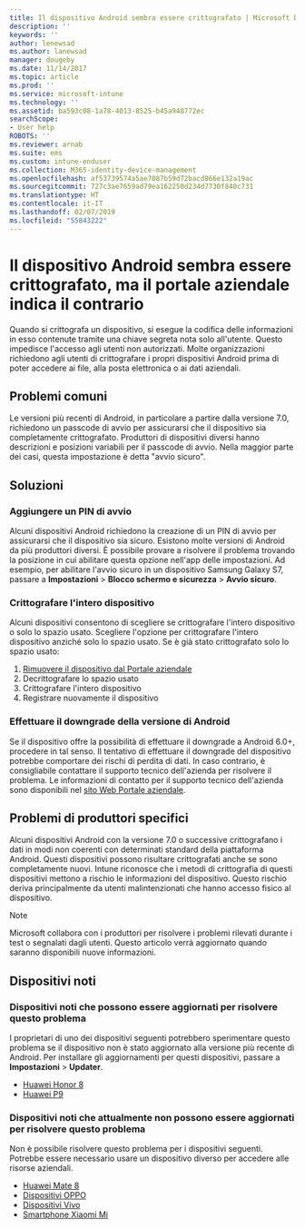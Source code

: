 ```yaml
---
title: Il dispositivo Android sembra essere crittografato | Microsoft Docs
description: ''
keywords: ''
author: lenewsad
ms.author: lanewsad
manager: dougeby
ms.date: 11/14/2017
ms.topic: article
ms.prod: ''
ms.service: microsoft-intune
ms.technology: ''
ms.assetid: ba593c08-1a78-4013-8525-b45a948772ec
searchScope:
- User help
ROBOTS: ''
ms.reviewer: arnab
ms.suite: ems
ms.custom: intune-enduser
ms.collection: M365-identity-device-management
ms.openlocfilehash: af53739574a5ae7087b59d72bacd866e132a19ac
ms.sourcegitcommit: 727c3ae7659ad79ea162250d234d7730f840c731
ms.translationtype: HT
ms.contentlocale: it-IT
ms.lasthandoff: 02/07/2019
ms.locfileid: "55843222"
---
```

# <a name="your-android-device-seems-to-be-encrypted-but-company-portal-says-otherwise"></a>Il dispositivo Android sembra essere crittografato, ma il portale aziendale indica il contrario

Quando si crittografa un dispositivo, si esegue la codifica delle informazioni in esso contenute tramite una chiave segreta nota solo all'utente. Questo impedisce l'accesso agli utenti non autorizzati. Molte organizzazioni richiedono agli utenti di crittografare i propri dispositivi Android prima di poter accedere ai file, alla posta elettronica o ai dati aziendali.

## <a name="common-issues"></a>Problemi comuni

Le versioni più recenti di Android, in particolare a partire dalla versione 7.0, richiedono un passcode di avvio per assicurarsi che il dispositivo sia completamente crittografato. Produttori di dispositivi diversi hanno descrizioni e posizioni variabili per il passcode di avvio. Nella maggior parte dei casi, questa impostazione è detta "avvio sicuro". 

## <a name="solutions"></a>Soluzioni

### <a name="add-a-startup-pin"></a>Aggiungere un PIN di avvio

Alcuni dispositivi Android richiedono la creazione di un PIN di avvio per assicurarsi che il dispositivo sia sicuro. Esistono molte versioni di Android da più produttori diversi. È possibile provare a risolvere il problema trovando la posizione in cui abilitare questa opzione nell'app delle impostazioni. Ad esempio, per abilitare l'avvio sicuro in un dispositivo Samsung Galaxy S7, passare a **Impostazioni** > **Blocco schermo e sicurezza** > **Avvio sicuro**.  

### <a name="encrypt-the-entire-device"></a>Crittografare l'intero dispositivo

Alcuni dispositivi consentono di scegliere se crittografare l'intero dispositivo o solo lo spazio usato. Scegliere l'opzione per crittografare l'intero dispositivo anziché solo lo spazio usato. Se è già stato crittografato solo lo spazio usato:

1. [Rimuovere il dispositivo dal Portale aziendale](unenroll-your-device-from-intune-android.md)
2. Decrittografare lo spazio usato
3. Crittografare l'intero dispositivo
4. Registrare nuovamente il dispositivo

### <a name="downgrade-your-version-of-android"></a>Effettuare il downgrade della versione di Android

Se il dispositivo offre la possibilità di effettuare il downgrade a Android 6.0+, procedere in tal senso. Il tentativo di effettuare il downgrade del dispositivo potrebbe comportare dei rischi di perdita di dati. In caso contrario, è consigliabile contattare il supporto tecnico dell'azienda per risolvere il problema. Le informazioni di contatto per il supporto tecnico dell'azienda sono disponibili nel [sito Web Portale aziendale](https://go.microsoft.com/fwlink/?linkid=2010980).

## <a name="specific-manufacturer-issues"></a>Problemi di produttori specifici

Alcuni dispositivi Android con la versione 7.0 o successive crittografano i dati in modi non coerenti con determinati standard della piattaforma Android. Questi dispositivi possono risultare crittografati anche se sono completamente nuovi. Intune riconosce che i metodi di crittografia di questi dispositivi mettono a rischio le informazioni del dispositivo. Questo rischio deriva principalmente da utenti malintenzionati che hanno accesso fisico al dispositivo.

> [!Note]
> Microsoft collabora con i produttori per risolvere i problemi rilevati durante i test o segnalati dagli utenti. Questo articolo verrà aggiornato quando saranno disponibili nuove informazioni. 

## <a name="known-devices"></a>Dispositivi noti

### <a name="known-devices-that-can-be-updated-to-fix-this-issue"></a>Dispositivi noti che possono essere aggiornati per risolvere questo problema

I proprietari di uno dei dispositivi seguenti potrebbero sperimentare questo problema se il dispositivo non è stato aggiornato alla versione più recente di Android. Per installare gli aggiornamenti per questi dispositivi, passare a **Impostazioni** > **Updater**. 

- [Huawei Honor 8](https://consumer.huawei.com/us/support/phones/honor-8/)
- [Huawei P9](http://consumer.huawei.com/en/phones/p9/)

### <a name="known-devices-that-currently-cannot-be-updated-to-fix-this-issue"></a>Dispositivi noti che attualmente non possono essere aggiornati per risolvere questo problema

Non è possibile risolvere questo problema per i dispositivi seguenti. Potrebbe essere necessario usare un dispositivo diverso per accedere alle risorse aziendali. 

- [Huawei Mate 8](https://consumer.huawei.com/en/mobile-phones/mate8/index.htm)
- [Dispositivi OPPO](http://www.oppo.com/en/smartphones)
- [Dispositivi Vivo](https://www.vivo.co.in)
- [Smartphone Xiaomi Mi](https://xiaomi-mi.com/mi-smartphones/)
